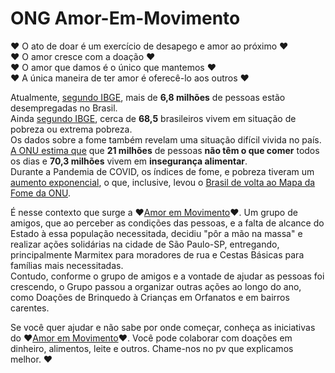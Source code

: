 # ONG Amor-Em-Movimento

♥️ O ato de doar é um exercício de desapego e amor ao próximo ♥️  
♥️ O amor cresce com a doação ♥️  
♥️ O amor que damos é o único que mantemos ♥️   
♥️ A única maneira de ter amor é oferecê-lo aos outros ♥️

Atualmente, [segundo IBGE](https://g1.globo.com/economia/noticia/2024/12/04/brasil-atinge-menor-nivel-de-pobreza-e-extrema-pobreza-da-serie-historica-do-ibge.ghtml), mais de **6,8 milhões** de pessoas estão desempregadas no Brasil.  
Ainda [segundo IBGE](https://g1.globo.com/economia/noticia/2024/12/04/brasil-atinge-menor-nivel-de-pobreza-e-extrema-pobreza-da-serie-historica-do-ibge.ghtml), cerca de **68,5** brasileiros vivem em situação de pobreza ou extrema pobreza.  
Os dados sobre a fome também revelam uma situação difícil vivida no país. [A ONU estima que](https://g1.globo.com/economia/noticia/2023/07/12/brasil-tem-101-milhoes-de-brasileiros-passando-fome-e-703-milhoes-em-inseguranca-alimentar-aponta-onu.ghtml) que **21 milhões** de pessoas ****não** têm o que comer** todos os dias e **70,3 milhões** vivem em **insegurança alimentar**.  
Durante a Pandemia de COVID, os índices de fome, e pobreza tiveram um [aumento exponencial](https://www.oxfam.org.br/noticias/fome-avanca-no-brasil-em-2022-e-atinge-331-milhoes-de-pessoas/), o que, inclusive, levou o [Brasil de volta ao Mapa da Fome da ONU](https://www.brasildefato.com.br/2021/06/30/afinal-o-brasil-esta-ou-nao-no-mapa-da-fome-da-onu/).  

É nesse contexto que surge a ❤[Amor em Movimento](https://www.instagram.com/amor_em__movimento/)❤. Um grupo de amigos, que ao perceber as condições das pessoas, e a falta de alcance do Estado à essa população necessitada, decidiu "pôr a mão na massa" e realizar ações solidárias na cidade de São Paulo-SP, entregando, principalmente Marmitex para moradores de rua e Cestas Básicas para famílias mais necessitadas.  
Contudo, conforme o grupo de amigos e a vontade de ajudar as pessoas foi crescendo, o Grupo passou a organizar outras ações ao longo do ano, como Doações de Brinquedo à Crianças em Orfanatos e em bairros carentes.

Se você quer ajudar e não sabe por onde começar, conheça as iniciativas do ❤[Amor em Movimento](https://www.instagram.com/amor_em__movimento/)❤.
Você pode colaborar com doações em dinheiro, alimentos, leite e outros. Chame-nos no pv que explicamos melhor. ❤

